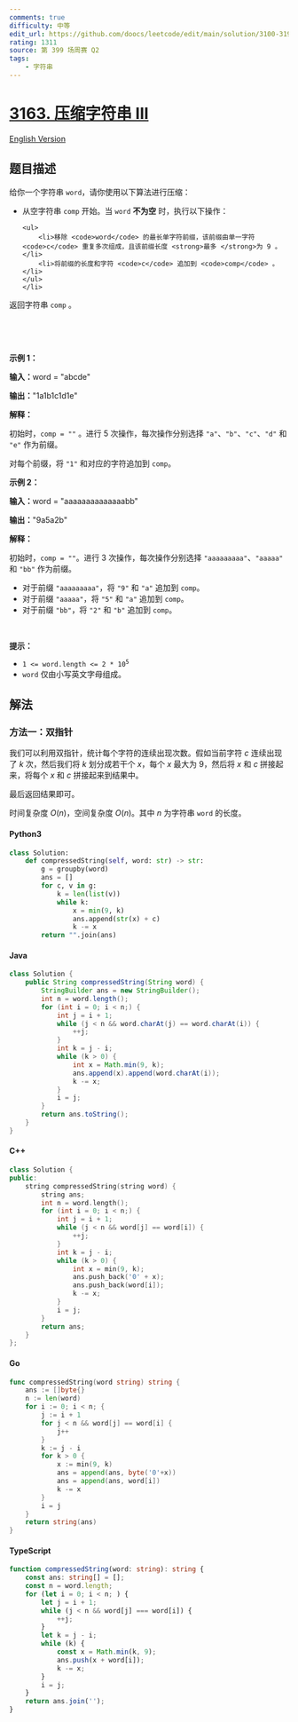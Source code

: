 ```yaml
---
comments: true
difficulty: 中等
edit_url: https://github.com/doocs/leetcode/edit/main/solution/3100-3199/3163.String%20Compression%20III/README.md
rating: 1311
source: 第 399 场周赛 Q2
tags:
    - 字符串
---
```


<!-- problem:start -->

# [3163. 压缩字符串 III](https://leetcode.cn/problems/string-compression-iii)

[English Version](/solution/3100-3199/3163.String%20Compression%20III/README_EN.md)

## 题目描述

<!-- description:start -->

<p>给你一个字符串 <code>word</code>，请你使用以下算法进行压缩：</p>

<ul>
	<li>从空字符串 <code>comp</code> 开始。当 <code>word</code> <strong>不为空</strong> 时，执行以下操作：

    <ul>
    	<li>移除 <code>word</code> 的最长单字符前缀，该前缀由单一字符 <code>c</code> 重复多次组成，且该前缀长度 <strong>最多 </strong>为 9 。</li>
    	<li>将前缀的长度和字符 <code>c</code> 追加到 <code>comp</code> 。</li>
    </ul>
    </li>

</ul>

<p>返回字符串 <code>comp</code> 。</p>

<p>&nbsp;</p>

<p>&nbsp;</p>

<p><strong class="example">示例 1：</strong></p>

<div class="example-block">
<p><strong>输入：</strong><span class="example-io">word = "abcde"</span></p>

<p><strong>输出：</strong><span class="example-io">"1a1b1c1d1e"</span></p>

<p><strong>解释：</strong></p>

<p>初始时，<code>comp = ""</code> 。进行 5 次操作，每次操作分别选择 <code>"a"</code>、<code>"b"</code>、<code>"c"</code>、<code>"d"</code> 和 <code>"e"</code> 作为前缀。</p>

<p>对每个前缀，将 <code>"1"</code> 和对应的字符追加到 <code>comp</code>。</p>
</div>

<p><strong class="example">示例 2：</strong></p>

<div class="example-block">
<p><strong>输入：</strong><span class="example-io">word = "aaaaaaaaaaaaaabb"</span></p>

<p><strong>输出：</strong><span class="example-io">"9a5a2b"</span></p>

<p><strong>解释：</strong></p>

<p>初始时，<code>comp = ""</code>。进行 3 次操作，每次操作分别选择 <code>"aaaaaaaaa"</code>、<code>"aaaaa"</code> 和 <code>"bb"</code> 作为前缀。</p>

<ul>
	<li>对于前缀 <code>"aaaaaaaaa"</code>，将 <code>"9"</code> 和 <code>"a"</code> 追加到 <code>comp</code>。</li>
	<li>对于前缀 <code>"aaaaa"</code>，将 <code>"5"</code> 和 <code>"a"</code> 追加到 <code>comp</code>。</li>
	<li>对于前缀 <code>"bb"</code>，将 <code>"2"</code> 和 <code>"b"</code> 追加到 <code>comp</code>。</li>
</ul>
</div>

<p>&nbsp;</p>

<p><strong>提示：</strong></p>

<ul>
	<li><code>1 &lt;= word.length &lt;= 2 * 10<sup>5</sup></code></li>
	<li><code>word</code> 仅由小写英文字母组成。</li>
</ul>

<!-- description:end -->

## 解法

<!-- solution:start -->

### 方法一：双指针

我们可以利用双指针，统计每个字符的连续出现次数。假如当前字符 $c$ 连续出现了 $k$ 次，然后我们将 $k$ 划分成若干个 $x$，每个 $x$ 最大为 $9$，然后将 $x$ 和 $c$ 拼接起来，将每个 $x$ 和 $c$ 拼接起来到结果中。

最后返回结果即可。

时间复杂度 $O(n)$，空间复杂度 $O(n)$。其中 $n$ 为字符串 `word` 的长度。

<!-- tabs:start -->

#### Python3

```python
class Solution:
    def compressedString(self, word: str) -> str:
        g = groupby(word)
        ans = []
        for c, v in g:
            k = len(list(v))
            while k:
                x = min(9, k)
                ans.append(str(x) + c)
                k -= x
        return "".join(ans)
```

#### Java

```java
class Solution {
    public String compressedString(String word) {
        StringBuilder ans = new StringBuilder();
        int n = word.length();
        for (int i = 0; i < n;) {
            int j = i + 1;
            while (j < n && word.charAt(j) == word.charAt(i)) {
                ++j;
            }
            int k = j - i;
            while (k > 0) {
                int x = Math.min(9, k);
                ans.append(x).append(word.charAt(i));
                k -= x;
            }
            i = j;
        }
        return ans.toString();
    }
}
```

#### C++

```cpp
class Solution {
public:
    string compressedString(string word) {
        string ans;
        int n = word.length();
        for (int i = 0; i < n;) {
            int j = i + 1;
            while (j < n && word[j] == word[i]) {
                ++j;
            }
            int k = j - i;
            while (k > 0) {
                int x = min(9, k);
                ans.push_back('0' + x);
                ans.push_back(word[i]);
                k -= x;
            }
            i = j;
        }
        return ans;
    }
};
```

#### Go

```go
func compressedString(word string) string {
	ans := []byte{}
	n := len(word)
	for i := 0; i < n; {
		j := i + 1
		for j < n && word[j] == word[i] {
			j++
		}
		k := j - i
		for k > 0 {
			x := min(9, k)
			ans = append(ans, byte('0'+x))
			ans = append(ans, word[i])
			k -= x
		}
		i = j
	}
	return string(ans)
}
```

#### TypeScript

```ts
function compressedString(word: string): string {
    const ans: string[] = [];
    const n = word.length;
    for (let i = 0; i < n; ) {
        let j = i + 1;
        while (j < n && word[j] === word[i]) {
            ++j;
        }
        let k = j - i;
        while (k) {
            const x = Math.min(k, 9);
            ans.push(x + word[i]);
            k -= x;
        }
        i = j;
    }
    return ans.join('');
}
```

<!-- tabs:end -->

<!-- solution:end -->

<!-- problem:end -->
